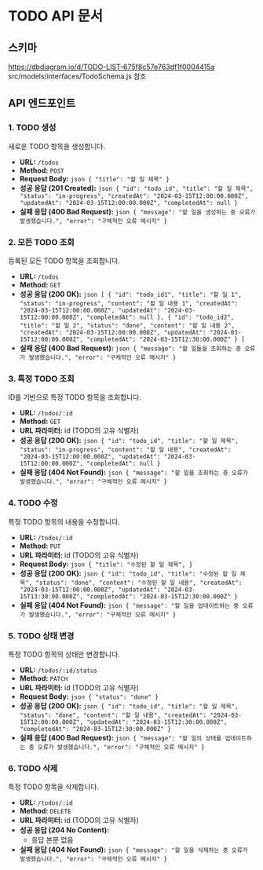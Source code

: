 # TODO API 문서

## 스키마

https://dbdiagram.io/d/TODO-LIST-675f8c57e763df1f0004415a
src/models/interfaces/TodoSchema.js 참조

## API 엔드포인트

### 1. TODO 생성
새로운 TODO 항목을 생성합니다.

- **URL:** `/todos`
- **Method:** `POST`
- **Request Body:**  ```json
  {
    "title": "할 일 제목"
  }  ```
- **성공 응답 (201 Created):**  ```json
  {
    "id": "todo_id",
    "title": "할 일 제목",
    "status": "in-progress",
    "createdAt": "2024-03-15T12:00:00.000Z",
    "updatedAt": "2024-03-15T12:00:00.000Z",
    "completedAt": null
  }  ```
- **실패 응답 (400 Bad Request):**  ```json
  {
    "message": "할 일을 생성하는 중 오류가 발생했습니다.",
    "error": "구체적인 오류 메시지"
  }  ```

### 2. 모든 TODO 조회
등록된 모든 TODO 항목을 조회합니다.

- **URL:** `/todos`
- **Method:** `GET`
- **성공 응답 (200 OK):**  ```json
  [
    {
      "id": "todo_id1",
      "title": "할 일 1",
      "status": "in-progress",
      "content": "할 일 내용 1",
      "createdAt": "2024-03-15T12:00:00.000Z",
      "updatedAt": "2024-03-15T12:00:00.000Z",
      "completedAt": null
    },
    {
      "id": "todo_id2",
      "title": "할 일 2",
      "status": "done",
      "content": "할 일 내용 2",
      "createdAt": "2024-03-15T12:00:00.000Z",
      "updatedAt": "2024-03-15T12:00:00.000Z",
      "completedAt": "2024-03-15T12:30:00.000Z"
    }
  ]  ```
- **실패 응답 (400 Bad Request):**  ```json
  {
    "message": "할 일들을 조회하는 중 오류가 발생했습니다.",
    "error": "구체적인 오류 메시지"
  }  ```

### 3. 특정 TODO 조회
ID를 기반으로 특정 TODO 항목을 조회합니다.

- **URL:** `/todos/:id`
- **Method:** `GET`
- **URL 파라미터:** id (TODO의 고유 식별자)
- **성공 응답 (200 OK):**  ```json
  {
    "id": "todo_id",
    "title": "할 일 제목",
    "status": "in-progress",
    "content": "할 일 내용",
    "createdAt": "2024-03-15T12:00:00.000Z",
    "updatedAt": "2024-03-15T12:00:00.000Z",
    "completedAt": null
  }  ```
- **실패 응답 (404 Not Found):**  ```json
  {
    "message": "할 일을 조회하는 중 오류가 발생했습니다.",
    "error": "구체적인 오류 메시지"
  }  ```

### 4. TODO 수정
특정 TODO 항목의 내용을 수정합니다.

- **URL:** `/todos/:id`
- **Method:** `PUT`
- **URL 파라미터:** id (TODO의 고유 식별자)
- **Request Body:**  ```json
  {
    "title": "수정된 할 일 제목",
  }  ```
- **성공 응답 (200 OK):**  ```json
  {
    "id": "todo_id",
    "title": "수정된 할 일 제목",
    "status": "done",
    "content": "수정된 할 일 내용",
    "createdAt": "2024-03-15T12:00:00.000Z",
    "updatedAt": "2024-03-15T13:30:00.000Z",
    "completedAt": "2024-03-15T12:30:00.000Z"
  }  ```
- **실패 응답 (404 Not Found):**  ```json
  {
    "message": "할 일을 업데이트하는 중 오류가 발생했습니다.",
    "error": "구체적인 오류 메시지"
  }  ```

### 5. TODO 상태 변경
특정 TODO 항목의 상태만 변경합니다.

- **URL:** `/todos/:id/status`
- **Method:** `PATCH`
- **URL 파라미터:** id (TODO의 고유 식별자)
- **Request Body:**  ```json
  {
    "status": "done"
  }  ```
- **성공 응답 (200 OK):**  ```json
  {
    "id": "todo_id",
    "title": "할 일 제목",
    "status": "done",
    "content": "할 일 내용",
    "createdAt": "2024-03-15T12:00:00.000Z",
    "updatedAt": "2024-03-15T12:30:00.000Z",
    "completedAt": "2024-03-15T12:30:00.000Z"
  }  ```
- **실패 응답 (400 Bad Request):**  ```json
  {
    "message": "할 일의 상태를 업데이트하는 중 오류가 발생했습니다.",
    "error": "구체적인 오류 메시지"
  }  ```

### 6. TODO 삭제
특정 TODO 항목을 삭제합니다.

- **URL:** `/todos/:id`
- **Method:** `DELETE`
- **URL 파라미터:** id (TODO의 고유 식별자)
- **성공 응답 (204 No Content):**
  - 응답 본문 없음
- **실패 응답 (404 Not Found):**  ```json
  {
    "message": "할 일을 삭제하는 중 오류가 발생했습니다.",
    "error": "구체적인 오류 메시지"
  }  ```




